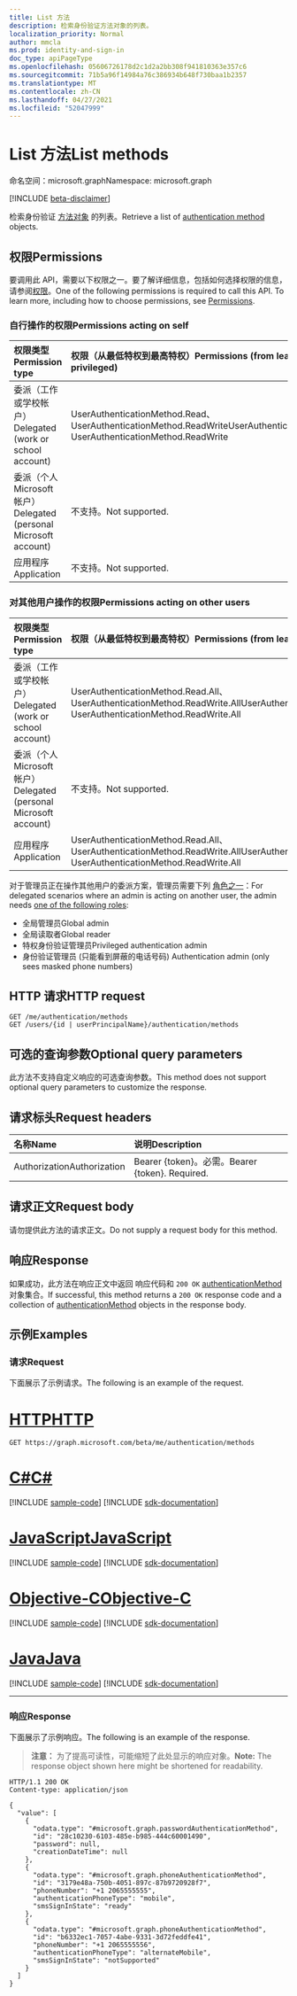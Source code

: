 ```yaml
---
title: List 方法
description: 检索身份验证方法对象的列表。
localization_priority: Normal
author: mmcla
ms.prod: identity-and-sign-in
doc_type: apiPageType
ms.openlocfilehash: 05606726178d2c1d2a2bb308f941810363e357c6
ms.sourcegitcommit: 71b5a96f14984a76c386934b648f730baa1b2357
ms.translationtype: MT
ms.contentlocale: zh-CN
ms.lasthandoff: 04/27/2021
ms.locfileid: "52047999"
---
```

# <a name="list-methods"></a><span data-ttu-id="45204-103">List 方法</span><span class="sxs-lookup"><span data-stu-id="45204-103">List methods</span></span>

<span data-ttu-id="45204-104">命名空间：microsoft.graph</span><span class="sxs-lookup"><span data-stu-id="45204-104">Namespace: microsoft.graph</span></span>

[!INCLUDE [beta-disclaimer](../../includes/beta-disclaimer.md)]

<span data-ttu-id="45204-105">检索身份验证 [方法对象](../resources/authenticationmethod.md) 的列表。</span><span class="sxs-lookup"><span data-stu-id="45204-105">Retrieve a list of [authentication method](../resources/authenticationmethod.md) objects.</span></span>

## <a name="permissions"></a><span data-ttu-id="45204-106">权限</span><span class="sxs-lookup"><span data-stu-id="45204-106">Permissions</span></span>

<span data-ttu-id="45204-p101">要调用此 API，需要以下权限之一。要了解详细信息，包括如何选择权限的信息，请参阅[权限](/graph/permissions-reference)。</span><span class="sxs-lookup"><span data-stu-id="45204-p101">One of the following permissions is required to call this API. To learn more, including how to choose permissions, see [Permissions](/graph/permissions-reference).</span></span>

### <a name="permissions-acting-on-self"></a><span data-ttu-id="45204-109">自行操作的权限</span><span class="sxs-lookup"><span data-stu-id="45204-109">Permissions acting on self</span></span>

|<span data-ttu-id="45204-110">权限类型</span><span class="sxs-lookup"><span data-stu-id="45204-110">Permission type</span></span>      | <span data-ttu-id="45204-111">权限（从最低特权到最高特权）</span><span class="sxs-lookup"><span data-stu-id="45204-111">Permissions (from least to most privileged)</span></span>              |
|:---------------------------------------|:-------------------------|
| <span data-ttu-id="45204-112">委派（工作或学校帐户）</span><span class="sxs-lookup"><span data-stu-id="45204-112">Delegated (work or school account)</span></span>     | <span data-ttu-id="45204-113">UserAuthenticationMethod.Read、UserAuthenticationMethod.ReadWrite</span><span class="sxs-lookup"><span data-stu-id="45204-113">UserAuthenticationMethod.Read, UserAuthenticationMethod.ReadWrite</span></span> |
| <span data-ttu-id="45204-114">委派（个人 Microsoft 帐户）</span><span class="sxs-lookup"><span data-stu-id="45204-114">Delegated (personal Microsoft account)</span></span> | <span data-ttu-id="45204-115">不支持。</span><span class="sxs-lookup"><span data-stu-id="45204-115">Not supported.</span></span> |
| <span data-ttu-id="45204-116">应用程序</span><span class="sxs-lookup"><span data-stu-id="45204-116">Application</span></span>                            | <span data-ttu-id="45204-117">不支持。</span><span class="sxs-lookup"><span data-stu-id="45204-117">Not supported.</span></span> |

### <a name="permissions-acting-on-other-users"></a><span data-ttu-id="45204-118">对其他用户操作的权限</span><span class="sxs-lookup"><span data-stu-id="45204-118">Permissions acting on other users</span></span>

|<span data-ttu-id="45204-119">权限类型</span><span class="sxs-lookup"><span data-stu-id="45204-119">Permission type</span></span>      | <span data-ttu-id="45204-120">权限（从最低特权到最高特权）</span><span class="sxs-lookup"><span data-stu-id="45204-120">Permissions (from least to most privileged)</span></span>              |
|:---------------------------------------|:-------------------------|
| <span data-ttu-id="45204-121">委派（工作或学校帐户）</span><span class="sxs-lookup"><span data-stu-id="45204-121">Delegated (work or school account)</span></span>     | <span data-ttu-id="45204-122">UserAuthenticationMethod.Read.All、UserAuthenticationMethod.ReadWrite.All</span><span class="sxs-lookup"><span data-stu-id="45204-122">UserAuthenticationMethod.Read.All, UserAuthenticationMethod.ReadWrite.All</span></span> |
| <span data-ttu-id="45204-123">委派（个人 Microsoft 帐户）</span><span class="sxs-lookup"><span data-stu-id="45204-123">Delegated (personal Microsoft account)</span></span> | <span data-ttu-id="45204-124">不支持。</span><span class="sxs-lookup"><span data-stu-id="45204-124">Not supported.</span></span> |
| <span data-ttu-id="45204-125">应用程序</span><span class="sxs-lookup"><span data-stu-id="45204-125">Application</span></span>                            | <span data-ttu-id="45204-126">UserAuthenticationMethod.Read.All、UserAuthenticationMethod.ReadWrite.All</span><span class="sxs-lookup"><span data-stu-id="45204-126">UserAuthenticationMethod.Read.All, UserAuthenticationMethod.ReadWrite.All</span></span> |

<span data-ttu-id="45204-127">对于管理员正在操作其他用户的委派方案，管理员需要下列 [角色之一](/azure/active-directory/users-groups-roles/directory-assign-admin-roles#available-roles)：</span><span class="sxs-lookup"><span data-stu-id="45204-127">For delegated scenarios where an admin is acting on another user, the admin needs [one of the following roles](/azure/active-directory/users-groups-roles/directory-assign-admin-roles#available-roles):</span></span>
* <span data-ttu-id="45204-128">全局管理员</span><span class="sxs-lookup"><span data-stu-id="45204-128">Global admin</span></span>
* <span data-ttu-id="45204-129">全局读取者</span><span class="sxs-lookup"><span data-stu-id="45204-129">Global reader</span></span>
* <span data-ttu-id="45204-130">特权身份验证管理员</span><span class="sxs-lookup"><span data-stu-id="45204-130">Privileged authentication admin</span></span>
* <span data-ttu-id="45204-131">身份验证管理员 (只能看到屏蔽的电话号码) </span><span class="sxs-lookup"><span data-stu-id="45204-131">Authentication admin (only sees masked phone numbers)</span></span>

## <a name="http-request"></a><span data-ttu-id="45204-132">HTTP 请求</span><span class="sxs-lookup"><span data-stu-id="45204-132">HTTP request</span></span>

<!-- { "blockType": "ignored" } -->

```http
GET /me/authentication/methods
GET /users/{id | userPrincipalName}/authentication/methods
```

## <a name="optional-query-parameters"></a><span data-ttu-id="45204-133">可选的查询参数</span><span class="sxs-lookup"><span data-stu-id="45204-133">Optional query parameters</span></span>

<span data-ttu-id="45204-134">此方法不支持自定义响应的可选查询参数。</span><span class="sxs-lookup"><span data-stu-id="45204-134">This method does not support optional query parameters to customize the response.</span></span>

## <a name="request-headers"></a><span data-ttu-id="45204-135">请求标头</span><span class="sxs-lookup"><span data-stu-id="45204-135">Request headers</span></span>

| <span data-ttu-id="45204-136">名称</span><span class="sxs-lookup"><span data-stu-id="45204-136">Name</span></span>      |<span data-ttu-id="45204-137">说明</span><span class="sxs-lookup"><span data-stu-id="45204-137">Description</span></span>|
|:----------|:----------|
| <span data-ttu-id="45204-138">Authorization</span><span class="sxs-lookup"><span data-stu-id="45204-138">Authorization</span></span> | <span data-ttu-id="45204-p102">Bearer {token}。必需。</span><span class="sxs-lookup"><span data-stu-id="45204-p102">Bearer {token}. Required.</span></span> |

## <a name="request-body"></a><span data-ttu-id="45204-141">请求正文</span><span class="sxs-lookup"><span data-stu-id="45204-141">Request body</span></span>

<span data-ttu-id="45204-142">请勿提供此方法的请求正文。</span><span class="sxs-lookup"><span data-stu-id="45204-142">Do not supply a request body for this method.</span></span>

## <a name="response"></a><span data-ttu-id="45204-143">响应</span><span class="sxs-lookup"><span data-stu-id="45204-143">Response</span></span>

<span data-ttu-id="45204-144">如果成功，此方法在响应正文中返回 响应代码和 `200 OK` [authenticationMethod](../resources/authenticationmethod.md) 对象集合。</span><span class="sxs-lookup"><span data-stu-id="45204-144">If successful, this method returns a `200 OK` response code and a collection of [authenticationMethod](../resources/authenticationmethod.md) objects in the response body.</span></span>

## <a name="examples"></a><span data-ttu-id="45204-145">示例</span><span class="sxs-lookup"><span data-stu-id="45204-145">Examples</span></span>

### <a name="request"></a><span data-ttu-id="45204-146">请求</span><span class="sxs-lookup"><span data-stu-id="45204-146">Request</span></span>

<span data-ttu-id="45204-147">下面展示了示例请求。</span><span class="sxs-lookup"><span data-stu-id="45204-147">The following is an example of the request.</span></span>

# <a name="http"></a>[<span data-ttu-id="45204-148">HTTP</span><span class="sxs-lookup"><span data-stu-id="45204-148">HTTP</span></span>](#tab/http)
<!-- {
  "blockType": "request",
  "name": "get_methods"
}-->

```msgraph-interactive
GET https://graph.microsoft.com/beta/me/authentication/methods
```
# <a name="c"></a>[<span data-ttu-id="45204-149">C#</span><span class="sxs-lookup"><span data-stu-id="45204-149">C#</span></span>](#tab/csharp)
[!INCLUDE [sample-code](../includes/snippets/csharp/get-methods-csharp-snippets.md)]
[!INCLUDE [sdk-documentation](../includes/snippets/snippets-sdk-documentation-link.md)]

# <a name="javascript"></a>[<span data-ttu-id="45204-150">JavaScript</span><span class="sxs-lookup"><span data-stu-id="45204-150">JavaScript</span></span>](#tab/javascript)
[!INCLUDE [sample-code](../includes/snippets/javascript/get-methods-javascript-snippets.md)]
[!INCLUDE [sdk-documentation](../includes/snippets/snippets-sdk-documentation-link.md)]

# <a name="objective-c"></a>[<span data-ttu-id="45204-151">Objective-C</span><span class="sxs-lookup"><span data-stu-id="45204-151">Objective-C</span></span>](#tab/objc)
[!INCLUDE [sample-code](../includes/snippets/objc/get-methods-objc-snippets.md)]
[!INCLUDE [sdk-documentation](../includes/snippets/snippets-sdk-documentation-link.md)]

# <a name="java"></a>[<span data-ttu-id="45204-152">Java</span><span class="sxs-lookup"><span data-stu-id="45204-152">Java</span></span>](#tab/java)
[!INCLUDE [sample-code](../includes/snippets/java/get-methods-java-snippets.md)]
[!INCLUDE [sdk-documentation](../includes/snippets/snippets-sdk-documentation-link.md)]

---


### <a name="response"></a><span data-ttu-id="45204-153">响应</span><span class="sxs-lookup"><span data-stu-id="45204-153">Response</span></span>

<span data-ttu-id="45204-154">下面展示了示例响应。</span><span class="sxs-lookup"><span data-stu-id="45204-154">The following is an example of the response.</span></span>

> <span data-ttu-id="45204-155">**注意：** 为了提高可读性，可能缩短了此处显示的响应对象。</span><span class="sxs-lookup"><span data-stu-id="45204-155">**Note:** The response object shown here might be shortened for readability.</span></span>

<!-- {
  "blockType": "response",
  "truncated": true,
  "@odata.type": "microsoft.graph.authenticationMethod",
  "isCollection": true
} -->

```http
HTTP/1.1 200 OK
Content-type: application/json

{
  "value": [
    {
      "odata.type": "#microsoft.graph.passwordAuthenticationMethod",
      "id": "28c10230-6103-485e-b985-444c60001490",
      "password": null,
      "creationDateTime": null
    },
    {
      "odata.type": "#microsoft.graph.phoneAuthenticationMethod",
      "id": "3179e48a-750b-4051-897c-87b9720928f7",
      "phoneNumber": "+1 2065555555",
      "authenticationPhoneType": "mobile",
      "smsSignInState": "ready"
    },
    {
      "odata.type": "#microsoft.graph.phoneAuthenticationMethod",
      "id": "b6332ec1-7057-4abe-9331-3d72feddfe41",
      "phoneNumber": "+1 2065555556",
      "authenticationPhoneType": "alternateMobile",
      "smsSignInState": "notSupported"
    }
  ]
}
```

<!-- uuid: 16cd6b66-4b1a-43a1-adaf-3a886856ed98
2019-02-04 14:57:30 UTC -->
<!-- {
  "type": "#page.annotation",
  "description": "List methods",
  "keywords": "",
  "section": "documentation",
  "tocPath": ""
}-->
